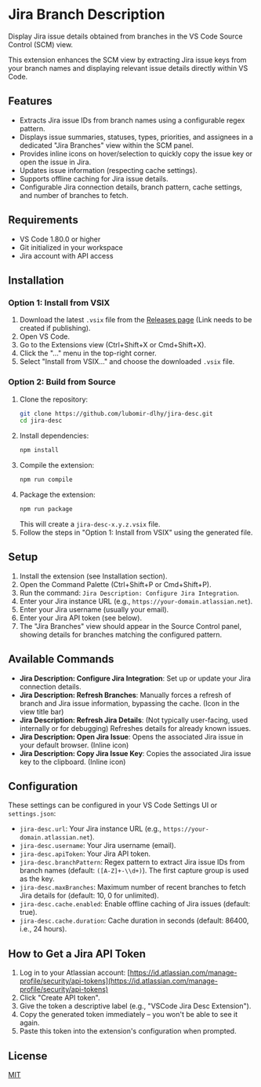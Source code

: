 # Jira Branch Description

Display Jira issue details obtained from branches in the VS Code Source Control (SCM) view.

This extension enhances the SCM view by extracting Jira issue keys from your branch names and displaying relevant issue details directly within VS Code.

## Features

- Extracts Jira issue IDs from branch names using a configurable regex pattern.
- Displays issue summaries, statuses, types, priorities, and assignees in a dedicated "Jira Branches" view within the SCM panel.
- Provides inline icons on hover/selection to quickly copy the issue key or open the issue in Jira.
- Updates issue information (respecting cache settings).
- Supports offline caching for Jira issue details.
- Configurable Jira connection details, branch pattern, cache settings, and number of branches to fetch.

## Requirements

- VS Code 1.80.0 or higher
- Git initialized in your workspace
- Jira account with API access

## Installation

### Option 1: Install from VSIX

1.  Download the latest `.vsix` file from the [Releases page](https://github.com/lubomir-dlhy/jira-desc/releases) (Link needs to be created if publishing).
2.  Open VS Code.
3.  Go to the Extensions view (Ctrl+Shift+X or Cmd+Shift+X).
4.  Click the "..." menu in the top-right corner.
5.  Select "Install from VSIX..." and choose the downloaded `.vsix` file.

### Option 2: Build from Source

1.  Clone the repository:
    ```bash
    git clone https://github.com/lubomir-dlhy/jira-desc.git
    cd jira-desc
    ```
2.  Install dependencies:
    ```bash
    npm install
    ```
3.  Compile the extension:
    ```bash
    npm run compile
    ```
4.  Package the extension:
    ```bash
    npm run package
    ```
    This will create a `jira-desc-x.y.z.vsix` file.
5.  Follow the steps in "Option 1: Install from VSIX" using the generated file.

## Setup

1.  Install the extension (see Installation section).
2.  Open the Command Palette (Ctrl+Shift+P or Cmd+Shift+P).
3.  Run the command: `Jira Description: Configure Jira Integration`.
4.  Enter your Jira instance URL (e.g., `https://your-domain.atlassian.net`).
5.  Enter your Jira username (usually your email).
6.  Enter your Jira API token (see below).
7.  The "Jira Branches" view should appear in the Source Control panel, showing details for branches matching the configured pattern.

## Available Commands

- **Jira Description: Configure Jira Integration**: Set up or update your Jira connection details.
- **Jira Description: Refresh Branches**: Manually forces a refresh of branch and Jira issue information, bypassing the cache. (Icon in the view title bar)
- **Jira Description: Refresh Jira Details**: (Not typically user-facing, used internally or for debugging) Refreshes details for already known issues.
- **Jira Description: Open Jira Issue**: Opens the associated Jira issue in your default browser. (Inline icon)
- **Jira Description: Copy Jira Issue Key**: Copies the associated Jira issue key to the clipboard. (Inline icon)

## Configuration

These settings can be configured in your VS Code Settings UI or `settings.json`:

- `jira-desc.url`: Your Jira instance URL (e.g., `https://your-domain.atlassian.net`).
- `jira-desc.username`: Your Jira username (email).
- `jira-desc.apiToken`: Your Jira API token.
- `jira-desc.branchPattern`: Regex pattern to extract Jira issue IDs from branch names (default: `([A-Z]+-\\d+)`). The first capture group is used as the key.
- `jira-desc.maxBranches`: Maximum number of recent branches to fetch Jira details for (default: 10, 0 for unlimited).
- `jira-desc.cache.enabled`: Enable offline caching of Jira issues (default: true).
- `jira-desc.cache.duration`: Cache duration in seconds (default: 86400, i.e., 24 hours).

## How to Get a Jira API Token

1.  Log in to your Atlassian account: [https://id.atlassian.com/manage-profile/security/api-tokens](https://id.atlassian.com/manage-profile/security/api-tokens)
2.  Click "Create API token".
3.  Give the token a descriptive label (e.g., "VSCode Jira Desc Extension").
4.  Copy the generated token immediately – you won't be able to see it again.
5.  Paste this token into the extension's configuration when prompted.

## License

[MIT](LICENSE)

